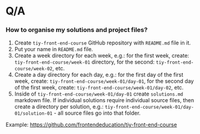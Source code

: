 # Q/A

### How to organise my solutions and project files?

1. Create `tiy-front-end-course` GitHub repository with `README.md` file in it.
2. Put your name in `README.md` file.
3. Create a week directory for each week, e.g.: for the first week, create: `tiy-front-end-course/week-01` directory, for the second: `tiy-front-end-course/week-02`, etc.
4. Create a day directory for each day, e.g.: for the first day of the first week, create: `tiy-front-end-course/week-01/day-01`, for the second day of the first week, create: `tiy-front-end-course/week-01/day-02`, etc.
5. Inside of `tiy-front-end-course/week-01/day-01` create `solutions.md` markdown file. If individual solutions require individual source files, then create a directory per solution, e.g.: `tiy-front-end-course/week-01/day-01/solution-01` - all source files go into that folder.

Example: https://github.com/frontendeducation/tiy-front-end-course
